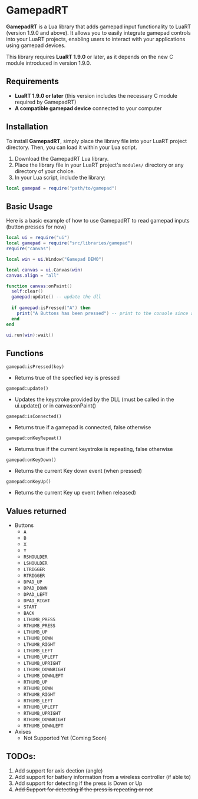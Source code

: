 # GamepadRT

**GamepadRT** is a Lua library that adds gamepad input functionality to LuaRT (version 1.9.0 and above). It allows you to easily integrate gamepad controls into your LuaRT projects, enabling users to interact with your applications using gamepad devices.

This library requires **LuaRT 1.9.0** or later, as it depends on the new C module introduced in version 1.9.0.

## Requirements

- **LuaRT 1.9.0 or later** (this version includes the necessary C module required by GamepadRT)
- **A compatible gamepad device** connected to your computer

## Installation

To install **GamepadRT**, simply place the library file into your LuaRT project directory. Then, you can load it within your Lua script.

1. Download the GamepadRT Lua library.
2. Place the library file in your LuaRT project's `modules/` directory or any directory of your choice.
3. In your Lua script, include the library:
```lua
local gamepad = require("path/to/gamepad")
```
## Basic Usage
Here is a basic example of how to use GamepadRT to read gamepad inputs (button presses for now)
```lua
local ui = require("ui")
local gamepad = require("src/libraries/gamepad")
require("canvas")

local win = ui.Window("Gamepad DEMO")

local canvas = ui.Canvas(win)
canvas.align = "all"

function canvas:onPaint()
  self:clear()
  gamepad:update() -- update the dll
  
  if gamepad:isPressed("A") then
    print("A Buttons has been pressed") -- print to the console since as soon as the a is let go, it returns to false
  end
end

ui.run(win):wait()

```




## Functions
```gamepad:isPressed(key)```
- Returns true of the specfied key is pressed

```gamepad:update()```
- Updates the keystroke provided by the DLL (must be called in the ui.update() or in canvas:onPaint()

```gamepad:isConnected()```
- Returns true if a gamepad is connected, false otherwise

```gamepad:onKeyRepeat()```
- Returns true if the current keystroke is repeating, false otherwise
  
```gamepad:onKeyDown()```
- Returns the current Key down event (when pressed)

```gamepad:onKeyUp()```
- Returns the current Key up event (when released)

## Values returned
- Buttons
  - ```A```
  - ```B```
  - ```X```
  - ```Y```
  - ```RSHOULDER```
  - ```LSHOULDER```
  - ```LTRIGGER```
  - ```RTRIGGER```
  - ```DPAD_UP```
  - ```DPAD_DOWN```
  - ```DPAD_LEFT```
  - ```DPAD_RIGHT```
  - ```START```
  - ```BACK```
  - ```LTHUMB_PRESS```
  - ```RTHUMB_PRESS```
  - ```LTHUMB_UP```
  - ```LTHUMB_DOWN```
  - ```LTHUMB_RIGHT```
  - ```LTHUMB_LEFT```
  - ```LTHUMB_UPLEFT```
  - ```LTHUMB_UPRIGHT```
  - ```LTHUMB_DOWNRIGHT```
  - ```LTHUMB_DOWNLEFT```
  - ```RTHUMB_UP```
  - ```RTHUMB_DOWN```
  - ```RTHUMB_RIGHT```
  - ```RTHUMB_LEFT```
  - ```RTHUMB_UPLEFT```
  - ```RTHUMB_UPRIGHT```
  - ```RTHUMB_DOWNRIGHT```
  - ```RTHUMB_DOWNLEFT```
- Axises
  - Not Supported Yet (Coming Soon)


## TODOs:
1. Add support for axis dection (angle)
2. Add support for battery information from a wireless controller (if able to)
3. Add support for detecting if the press is Down or Up
4. 	~~Add Support for detecting if the press is repeating or not~~

